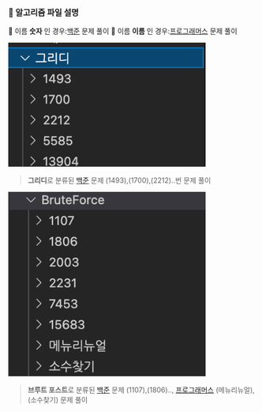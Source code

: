 ### 📝 알고리즘 파일 설명

📂 이름 **숫자** 인 경우:[백준](https://www.acmicpc.net/) 문제 풀이
📂 이름 **이름** 인 경우:[프로그래머스](https://programmers.co.kr/learn/challenges) 문제 풀이

   <img src="./img1.png" width="400">

> **그리디**로 분류된 [백준](https://www.acmicpc.net/) 문제 (1493),(1700),(2212)..번 문제 풀이

   <img src="./img2.png" width="400">

> **브루트 포스트**로 분류된 [백준](https://www.acmicpc.net/) 문제 (1107),(1806).., [프로그래머스](https://programmers.co.kr/learn/challenges) (메뉴리뉴얼),(소수찾기) 문제 풀이

